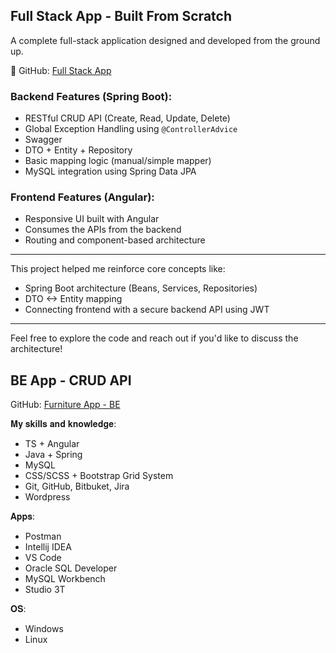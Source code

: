 ## Full Stack App - Built From Scratch

A complete full-stack application designed and developed from the ground up.

🔗 GitHub: [Full Stack App](https://github.com/florentrot/full-stack-app)  

### Backend Features (Spring Boot):
- RESTful CRUD API (Create, Read, Update, Delete)
- Global Exception Handling using `@ControllerAdvice`
- Swagger
- DTO + Entity + Repository
- Basic mapping logic (manual/simple mapper)
- MySQL integration using Spring Data JPA

### Frontend Features (Angular):
- Responsive UI built with Angular
- Consumes the APIs from the backend
- Routing and component-based architecture

---

This project helped me reinforce core concepts like:
- Spring Boot architecture (Beans, Services, Repositories)
- DTO <-> Entity mapping
- Connecting frontend with a secure backend API using JWT

---

Feel free to explore the code and reach out if you'd like to discuss the architecture!

## BE App - CRUD API
GitHub: [Furniture App - BE](https://github.com/florentrot/furniture_app) <br>

𝐌𝐲 𝐬𝐤𝐢𝐥𝐥𝐬 𝐚𝐧𝐝 𝐤𝐧𝐨𝐰𝐥𝐞𝐝𝐠𝐞:
- TS + Angular
- Java + Spring
- MySQL
- CSS/SCSS + Bootstrap Grid System
- Git, GitHub, Bitbuket, Jira
- Wordpress

𝐀𝐩𝐩𝐬:
- Postman
- Intellij IDEA
- VS Code
- Oracle SQL Developer
- MySQL Workbench
- Studio 3T

𝐎𝐒:
- Windows
- Linux
